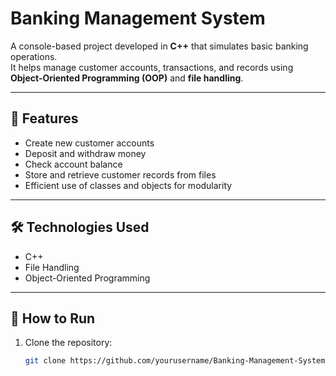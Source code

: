 # Banking Management System

A console-based project developed in **C++** that simulates basic banking operations.  
It helps manage customer accounts, transactions, and records using **Object-Oriented Programming (OOP)** and **file handling**.

---

## 🚀 Features
- Create new customer accounts  
- Deposit and withdraw money  
- Check account balance  
- Store and retrieve customer records from files  
- Efficient use of classes and objects for modularity  

---

## 🛠 Technologies Used
- C++  
- File Handling  
- Object-Oriented Programming  

---

## 📂 How to Run
1. Clone the repository:
   ```bash
   git clone https://github.com/yourusername/Banking-Management-System.git

